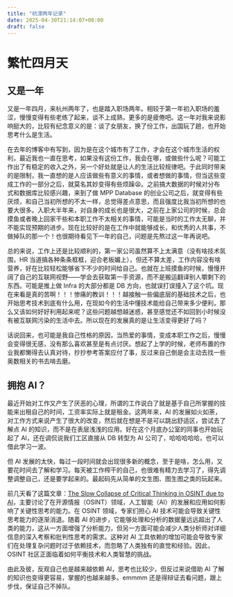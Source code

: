 ```yaml
---
title: "杭漂两年记录"
date: 2025-04-30T21:14:07+08:00
draft: false
---
```


# 繁忙四月天

## 又是一年

又是一年四月，来杭州两年了，也是踏入职场两年。相较于第一年初入职场的羞涩，慢慢变得有些老练了起来，谈不上成熟，更多的是疲倦吧。这一年对我来说影响挺大的，比较有纪念意义的是：谈了女朋友，换了份工作，出国玩了趟，也开始思考什么是生活。

在去年的博客中有写到，因为是在这个城市有了工作，才会在这个城市生活的权利，最近我也一直在思考，如果没有这份工作，我会在哪，或做些什么呢？可能工作出了有稳定的收入之外，另一个好处就是让人的生活比较规律吧。于此同时带来的是限制，我一直想的是人应该做些有意义的事情，或者想做的事情，但当这些变成工作的一部分之后，就莫名其妙变得有些烦躁😫。之前搞大数据的时候对分布式和数据库比较感兴趣，来到了做 MPP Database 的创业公司之后，就变得有些厌烦，和自己当初所想的不太一样，总觉得差点意思，而且强度比我当初所想的也要大很多。入职大半年来，对自身的成长也是很大，之前在上家公司的时候，总会摸鱼或者晚上回家干些和本职工作不太相关的事情，可能是当时的工作太无聊，并不能实现预期的进步。现在比较好的是在工作中就能够成长，和优秀的人共事，不做掉队的那一个！也很期待看见下一年的自己，问题是先熬过这一年再说吧。

总的来说，工作上还是比较顺利的，第一家公司虽然算不上太满意（没有啥技术氛围，HR 当道搞各种条条框框，迎合老板媚上），但还不算太差，工作内容没有啥营养，好在比较轻松能够省下不少的时间给自己。也就在上班摸鱼的时候，慢慢开阔了自己的互联网视野——学会去获取第一手资源，而不是搬运翻译别人嚼剩下的东西。可能是推上做 Infra 的大部分都是 DB 方向，也就误打误撞入了这个坑。现在来看是真的苦啊！！！惨痛的教训！！！越接触一些偏底层的基础技术之后，也开始思考技术到底有什么用，在现如今的生活中懂技术能给自己带来多少便利，那么又该如何好好利用起来呢？这些问题越想越迷惑，甚至感觉还不如回到小时候没有被互联网污染的生活中去。所以现在的发展真的是让生活变得更好了吗？

话说回来，也可能是我自己性格的原因，当热爱的事情，变成本职工作之后，慢慢会变得很无感，没有那么喜欢甚至是有点讨厌。想起了上学的时候，老师布置的作业我都懒得去认真对待，抄抄参考答案应付了事，反过来自己倒是会主动去找一些奥数相关的书去啃去磨。

## 拥抱 AI？

最近开始对工作又产生了厌恶的心理，所谓的工作说白了就是基于自己所掌握的技能来出租自己的时间，工资率实际上就是租金。这两年来，AI 的发展如火如荼，对工作方式来说产生了很大的改变，然后就在想是不是可以跳出舒适区，尝试去了解点 AI 的知识，而不是在表层浅浅的应用。好在这个月底办公室的同事也开始玩起了 AI，还在调侃说我们工区直接从 DB 转型为 AI 公司了，哈哈哈哈哈，也可以借此学习一波。

但 AI 发展的太快，每过一段时间就会出现很多新的概念，至于是啥，怎么用，又要花时间去了解和学习。每天被工作榨干的自己，也很难有精力去学习了，得先调整调整自己，还是要学起来的。最起码先从简单的文生图、图生图之类的玩起来。

前几天看了这篇文章：[The Slow Collapse of Critical Thinking in OSINT due to AI](https://www.dutchosintguy.com/post/the-slow-collapse-of-critical-thinking-in-osint-due-to-ai)，主要讨论了在开源情报（OSINT）领域，人工智能（AI）的发展和应用如何影响了关键性思考的能力。在 OSINT 领域，专家们担心 AI 技术可能会导致关键性思考能力的逐渐消退。随着 AI 的进步，它能够处理和分析的数据量远远超出了人类的能力，这从一方面增强了分析能力，但另一方面可能会减少人类分析师对详细信息的深入考察和批判性思考的需求。这种对 AI 工具依赖的增加可能会导致专家们在处理复杂问题时过于依赖技术，而忽略了人类独有的直觉和经验。因此，OSINT 社区正面临着如何平衡技术和人类智慧的挑战。

由此及彼，反观自己也是越来越依赖 AI，思考也比较少，但反过来说借助 AI 了解的知识也变得更容易，掌握的也越来越多。emmmm 还是得辩证去看问题，跟上步伐，保证自己不掉队。

